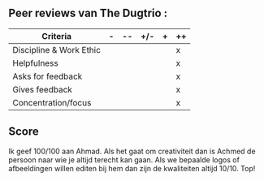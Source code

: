 ## Peer reviews van The Dugtrio : ##

| Criteria                | -     | --    | +/-   | +     | ++    |
|-------------------------|-------|-------|-------|-------|-------|
| Discipline & Work Ethic |       |       |       |       |   x   |
| Helpfulness             |       |       |       |       |   x   |
| Asks for feedback       |       |       |       |       |   x   |
| Gives feedback          |       |       |       |       |   x   |
| Concentration/focus     |       |       |       |       |   x   |
  

## Score ##

Ik geef 100/100 aan Ahmad. Als het gaat om creativiteit dan is Achmed de persoon naar wie je altijd terecht kan gaan. 
Als we bepaalde logos of afbeeldingen willen editen bij hem dan zijn de kwaliteiten altijd 10/10. Top!